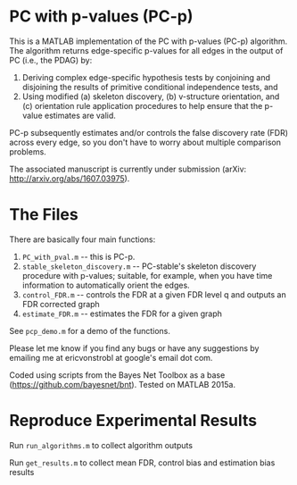 # PC with p-values (PC-p)

This is a MATLAB implementation of the PC with p-values (PC-p) algorithm. The algorithm returns edge-specific p-values for all edges in the output of PC (i.e., the PDAG) by:

1. Deriving complex edge-specific hypothesis tests by conjoining and disjoining the results of primitive conditional independence tests, and
2. Using modified (a) skeleton discovery, (b) v-structure orientation, and (c) orientation rule application procedures to help ensure that the p-value estimates are valid.

PC-p subsequently estimates and/or controls the false discovery rate (FDR) across every edge, so you don't have to worry about multiple comparison problems.

The associated manuscript is currently under submission (arXiv: http://arxiv.org/abs/1607.03975).

# The Files
There are basically four main functions: 

1. `PC_with_pval.m` -- this is PC-p.
2. `stable_skeleton_discovery.m` -- PC-stable's skeleton discovery procedure with p-values; suitable, for example, when you have time information to automatically orient the edges.
3. `control_FDR.m` -- controls the FDR at a given FDR level q and outputs an FDR corrected graph
4. `estimate_FDR.m` -- estimates the FDR for a given graph

See `pcp_demo.m` for a demo of the functions.

Please let me know if you find any bugs or have any suggestions by emailing me at ericvonstrobl at google's email dot com.

Coded using scripts from the Bayes Net Toolbox as a base (https://github.com/bayesnet/bnt). Tested on MATLAB 2015a.

# Reproduce Experimental Results

Run `run_algorithms.m` to collect algorithm outputs

Run `get_results.m` to collect mean FDR, control bias and estimation bias results
